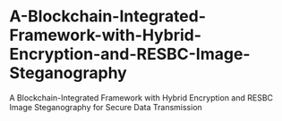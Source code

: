 # A-Blockchain-Integrated-Framework-with-Hybrid-Encryption-and-RESBC-Image-Steganography
A Blockchain-Integrated Framework with Hybrid Encryption and RESBC Image Steganography for Secure Data Transmission
